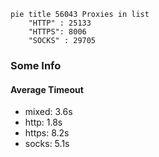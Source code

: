 
```mermaid
pie title 56043 Proxies in list
    "HTTP" : 25133
    "HTTPS": 8006
    "SOCKS" : 29705
```

### Some Info
#### Average Timeout

- mixed: 3.6s
- http: 1.8s
- https: 8.2s
- socks: 5.1s